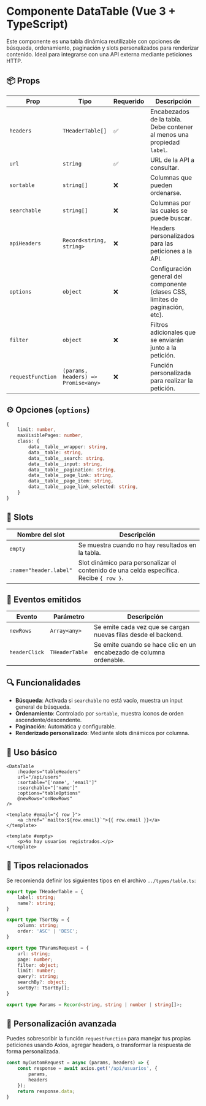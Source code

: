 # Componente DataTable (Vue 3 + TypeScript)

Este componente es una tabla dinámica reutilizable con opciones de búsqueda, ordenamiento, paginación y slots personalizados para renderizar contenido. Ideal para integrarse con una API externa mediante peticiones HTTP.

## 📦 Props

| Prop             | Tipo                                                                 | Requerido | Descripción                                                                 |
|------------------|----------------------------------------------------------------------|-----------|-----------------------------------------------------------------------------|
| `headers`        | `THeaderTable[]`                                                    | ✅        | Encabezados de la tabla. Debe contener al menos una propiedad `label`.      |
| `url`            | `string`                                                            | ✅        | URL de la API a consultar.                                                  |
| `sortable`       | `string[]`                                                          | ❌        | Columnas que pueden ordenarse.                                              |
| `searchable`     | `string[]`                                                          | ❌        | Columnas por las cuales se puede buscar.                                    |
| `apiHeaders`     | `Record<string, string>`                                            | ❌        | Headers personalizados para las peticiones a la API.                       |
| `options`        | `object`                                                            | ❌        | Configuración general del componente (clases CSS, límites de paginación, etc). |
| `filter`         | `object`                                                            | ❌        | Filtros adicionales que se enviarán junto a la petición.                   |
| `requestFunction`| `(params, headers) => Promise<any>`                                 | ❌        | Función personalizada para realizar la petición.                           |

## ⚙️ Opciones (`options`)

```ts
{
    limit: number,
    maxVisiblePages: number,
    class: {
        data__table__wrapper: string,
        data__table: string,
        data__table__search: string,
        data__table__input: string,
        data__table__pagination: string,
        data__table__page_link: string,
        data__table__page_item: string,
        data__table__page_link_selected: string,
    }
}
```

## 🧩 Slots

| Nombre del slot         | Descripción                                                                 |
|--------------------------|-----------------------------------------------------------------------------|
| `empty`                 | Se muestra cuando no hay resultados en la tabla.                           |
| `:name="header.label"`  | Slot dinámico para personalizar el contenido de una celda específica. Recibe `{ row }`. |

## 🚀 Eventos emitidos

| Evento       | Parámetro       | Descripción                                                        |
|--------------|-----------------|--------------------------------------------------------------------|
| `newRows`    | `Array<any>`    | Se emite cada vez que se cargan nuevas filas desde el backend.     |
| `headerClick`| `THeaderTable`  | Se emite cuando se hace clic en un encabezado de columna ordenable.|

## 🔍 Funcionalidades

- **Búsqueda**: Activada si `searchable` no está vacío, muestra un input general de búsqueda.
- **Ordenamiento**: Controlado por `sortable`, muestra íconos de orden ascendente/descendente.
- **Paginación**: Automática y configurable.
- **Renderizado personalizado**: Mediante slots dinámicos por columna.

## 🔧 Uso básico

```vue
<DataTable
    :headers="tableHeaders"
    url="/api/users"
    :sortable="['name', 'email']"
    :searchable="['name']"
    :options="tableOptions"
    @newRows="onNewRows"
/>

<template #email="{ row }">
    <a :href="`mailto:${row.email}`">{{ row.email }}</a>
</template>

<template #empty>
    <p>No hay usuarios registrados.</p>
</template>
```

## 📄 Tipos relacionados

Se recomienda definir los siguientes tipos en el archivo `../types/table.ts`:

```ts
export type THeaderTable = {
    label: string;
    name?: string;
}

export type TSortBy = {
    column: string;
    order: 'ASC' | 'DESC';
}

export type TParamsRequest = {
    url: string;
    page: number;
    filter: object;
    limit: number;
    query?: string;
    searchBy?: object;
    sortBy?: TSortBy[];
}

export type Params = Record<string, string | number | string[]>;
```

## 🧪 Personalización avanzada

Puedes sobrescribir la función `requestFunction` para manejar tus propias peticiones usando Axios, agregar headers, o transformar la respuesta de forma personalizada.

```ts
const myCustomRequest = async (params, headers) => {
    const response = await axios.get('/api/usuarios', {
        params,
        headers
    });
    return response.data;
}
```
